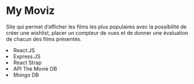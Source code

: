 # My Moviz
Site qui permet d’afficher les films les plus populaires avec la possibilité de créer une wishlist, placer un compteur de vues et de donner une évaluation de chacun des films présentés.
<br>
<li>React.JS</li>
<li>Express.JS</li>
<li>React Strap</li>
<li>API The Movie DB</li>
<li>Mongo DB</li>
<br>
